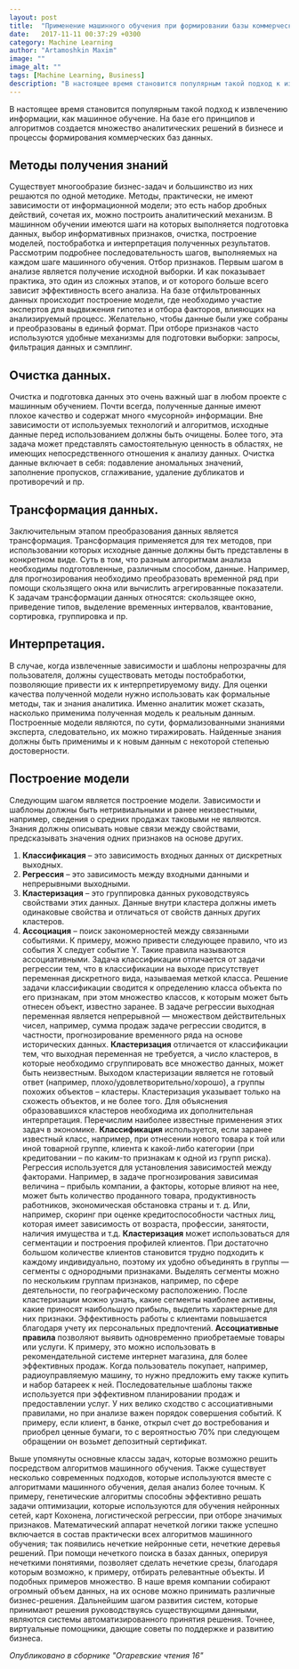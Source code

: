 ```yaml
---
layout: post
title:  "Применение машинного обучения при формировании базы коммерческого назначения"
date:   2017-11-11 00:37:29 +0300
category: Machine Learning
author: "Artamoshkin Maxim"
image: ""
image_alt: ""
tags: [Machine Learning, Business]
description: "В настоящее время становится популярным такой подход к извлечению информации, как машинное обучение. На базе его принципов и алгоритмов создается множество аналитических решений в бизнесе и процессы формирования коммерческих баз данных."
---
```


В настоящее время становится популярным такой подход к извлечению информации, как машинное обучение. На базе его принципов и алгоритмов создается множество аналитических решений в бизнесе и процессы формирования коммерческих баз данных.
## Методы получения знаний ##
Существует многообразие бизнес-задач и большинство из них решаются по одной методике. Методы, практически, не имеют зависимости от информационной модели; это есть набор дробных действий, сочетая их, можно построить аналитический механизм. В машинном обучении имеются шаги на которых выполняется подготовка данных, выбор информативных признаков, очистка, построение моделей, постобработка и интерпретация полученных результатов.
Рассмотрим подробнее последовательность шагов, выполняемых на каждом шаге машинного обучения.
Отбор признаков. Первым шагом в анализе является получение исходной выборки. И как показывает практика, это один из сложных этапов, и от которого больше всего зависит эффективность всего анализа. На базе отфильтрованных данных происходит построение модели, где необходимо участие экспертов для выдвижения гипотез и отбора факторов, влияющих на анализируемый процесс. Желательно, чтобы данные были уже собраны и преобразованы в единый формат. При отборе признаков часто используются удобные механизмы для подготовки выборки: запросы, фильтрация данных и сэмплинг.
## Очистка данных.  ##
Очистка и подготовка данных это очень важный шаг в любом проекте с машинным обучением. Почти всегда, полученные данные имеют плохое качество и содержат много «мусорной» информации. Вне зависимости от используемых технологий и алгоритмов, исходные данные перед использованием должны быть очищены. Более того, эта задача может представлять самостоятельную ценность в областях, не имеющих непосредственного отношения к анализу данных. Очистка данные включает в себя: подавление аномальных значений, заполнение пропусков, сглаживание, удаление дубликатов и противоречий и пр.
## Трансформация данных.   ##
Заключительным этапом преобразования данных является трансформация. Трансформация применяется для тех методов, при использовании которых исходные данные должны быть представлены в конкретном виде. Суть в том, что разным алгоритмам анализа необходимы подготовленные, различным способом, данные. Например, для прогнозирования необходимо преобразовать временной ряд при помощи скользящего окна или вычислить агрегированные показатели. К задачам трансформации данных относятся: скользящее окно, приведение типов, выделение временных интервалов, квантование, сортировка, группировка и пр. 
## Интерпретация.  ##
В случае, когда извлеченные зависимости и шаблоны непрозрачны для пользователя, должны существовать методы постобработки, позволяющие привести их к интерпретируемому виду. Для оценки качества полученной модели нужно использовать как формальные методы, так и знания аналитика. Именно аналитик может сказать, насколько применима полученная модель к реальным данным. Построенные модели являются, по сути, формализованными знаниями эксперта, следовательно, их можно тиражировать. Найденные знания должны быть применимы и к новым данным с некоторой степенью достоверности.
## Построение модели ##
Следующим шагом является построение модели. 
Зависимости и шаблоны должны быть нетривиальными и ранее неизвестными, например, сведения о средних продажах таковыми не являются. Знания должны описывать новые связи между свойствами, предсказывать значения одних признаков на основе других. 
1.	**Классификация** – это зависимость входных данных от дискретных выходных.
2.	**Регрессия** – это зависимость между входными данными и непрерывными выходными.
3.	**Кластеризация** – это группировка данных руководствуясь свойствами этих данных. Данные внутри кластера должны иметь одинаковые свойства и отличаться от свойств данных других кластеров. 
4.	**Ассоциация** – поиск закономерностей между связанными событиями. К примеру, можно привести следующее правило, что из события X следует событие Y. Такие правила называются ассоциативными. 
Задача классификации отличается от задачи регрессии тем, что в классификации на выходе присутствует переменная дискретного вида, называемая меткой класса. Решение задачи классификации сводится к определению класса объекта по его признакам, при этом множество классов, к которым может быть отнесен объект, известно заранее. В задаче регрессии выходная переменная является непрерывной — множеством действительных чисел, например, сумма продаж задаче регрессии сводится, в частности, прогнозирование временного ряда на основе исторических данных.
**Кластеризация** отличается от классификации тем, что выходная переменная не требуется, а число кластеров, в которые необходимо сгруппировать все множество данных, может быть неизвестным. Выходом кластеризации является не готовый ответ (например, плохо/удовлетворительно/хорошо), а группы похожих объектов – кластеры. Кластеризация указывает только на схожесть объектов, и не более того. Для объяснения образовавшихся кластеров необходима их дополнительная интерпретация.
Перечислим наиболее известные применения этих задач в экономике.
**Классификация** используется, если заранее известный класс, например, при отнесении нового товара к той или иной товарной группе, клиента к какой-либо категории (при кредитовании – по каким-то признакам к одной из групп риска).
 Регрессия используется для установления зависимостей между факторами. Например, в задаче прогнозирования зависимая величина – прибыль компании, а факторы, которые влияют на нее, может быть количество проданного товара, продуктивность работников, экономическая обстановка страны и т. д. Или, например, скоринг при оценке кредитоспособности частных лиц, которая имеет зависимость от возраста, профессии, занятости, наличия имущества и т.д. 
**Кластеризация** может использоваться для сегментации и построения профилей клиентов. При достаточно большом количестве клиентов становится трудно подходить к каждому индивидуально, поэтому их удобно объединять в группы — сегменты с однородными признаками. Выделять сегменты можно по нескольким группам признаков, например, по сфере деятельности, по географическому расположению. После кластеризации можно узнать, какие сегменты наиболее активны, какие приносят наибольшую прибыль, выделить характерные для них признаки. Эффективность работы с клиентами повышается благодаря учету их персональных предпочтений. 
**Ассоциативные правила** позволяют выявить одновременно приобретаемые товары или услуги. К примеру, это можно использовать в рекомендательной системе интернет магазина, для более эффективных продаж. Когда пользователь покупает, например, радиоуправляемую машину, то нужно предложить ему также купить и набор батареек к ней. Последовательные шаблоны также используется при эффективном планировании продаж и предоставлении услуг. У них велико сходство с ассоциативными правилами, но при анализе важен порядок совершения событий. К примеру, если клиент, в банке, открыл счет до востребования и приобрел ценные бумаги, то с вероятностью 70% при следующем обращении он возьмет депозитный сертификат.

Выше упомянуты основные классы задач, которые возможно решить посредством алгоритмов машинного обучения. Также существует несколько современных подходов, которые используются вместе с алгоритмами машинного обучения, делая анализ более точным. К примеру, генетические алгоритмы способны эффективно решать задачи оптимизации, которые используются для обучения нейронных сетей, карт Кохонена, логистической регрессии, при отборе значимых признаков. Математический аппарат нечеткой логики также успешно включается в состав практически всех алгоритмов машинного обучения; так появились нечеткие нейронные сети, нечеткие деревья решений. При помощи нечеткого поиска в базах данных, оперируя нечеткими понятиями, позволяет сделать нечеткие срезы, благодаря которым возможно, к примеру, отбирать релевантные объекты. И подобных примеров множество.
В наше время компании собирают огромный объем данных, на их основе можно принимать различные бизнес-решения. Дальнейшим шагом развития систем, которые принимают решения руководствуясь существующими данными, являются системы автоматизированного принятия решения. Точнее, виртуальные помощники, дающие советы по поддержке и развитию бизнеса.

*Опубликовано в сборнике "Огаревские чтения 16"*
